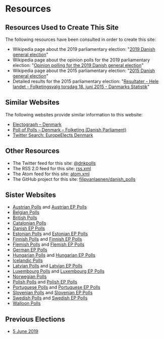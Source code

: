 # Resources

## Resources Used to Create This Site

The following resources have been consulted in order to create this site:

+ Wikipedia page about the 2019 parliamentary election: "[2019 Danish general election](https://en.wikipedia.org/wiki/2019_Danish_general_election)"
+ Wikipedia page about the opinion polls for the 2019 parliamentary election: "[Opinion polling for the 2019 Danish general election](https://en.wikipedia.org/wiki/Opinion_polling_for_the_2019_Danish_general_election)"
+ Wikipedia page about the 2015 parliamentary election: "[2015 Danish general election](https://en.wikipedia.org/wiki/2015_Danish_general_election)"
+ Detailed results for the 2015 parliamentary election: "[Resultater - Hele landet - Folketingsvalg torsdag 18. juni 2015 - Danmarks Statistik](http://www.dst.dk/valg/Valg1487635/valgopg/valgopgHL.htm)"

## Similar Websites

The following websites provide similar information to this website:

+ [Electograph – Denmark](http://www.electograph.com/search/label/Denmark)
+ [Poll of Polls – Denmark – Folketing (Danish Parliament)](https://pollofpolls.eu/DK)
+ [Twitter Search: EuropeElects Denmark](https://twitter.com/search?f=tweets&vertical=default&q=europeelects%20denmark&src=typd)

## Other Resources

+ The Twitter feed for this site: [@dnkpolls](https://twitter.com/dnkpolls)
+ The RSS 2.0 feed for this site: [rss.xml](rss.xml)
+ The Atom feed for this site: [atom.xml](atom.xml)
+ The GitHub project for this site: [filipvanlaenen/danish_polls](https://github.com/filipvanlaenen/danish_polls)

## Sister Websites

+ [Austrian Polls](https://filipvanlaenen.github.io/austrian_polls/) and [Austrian EP Polls](https://filipvanlaenen.github.io/austrian_ep_polls/)
+ [Belgian Polls](https://filipvanlaenen.github.io/belgian_polls/)
+ [British Polls](https://filipvanlaenen.github.io/british_polls/)
+ [Catalonian Polls](https://filipvanlaenen.github.io/catalonian_polls/)
+ [Danish EP Polls](https://filipvanlaenen.github.io/danish_ep_polls/)
+ [Estonian Polls](https://filipvanlaenen.github.io/estonian_polls/) and [Estonian EP Polls](https://filipvanlaenen.github.io/estonian_ep_polls/)
+ [Finnish Polls](https://filipvanlaenen.github.io/finnish_polls/) and [Finnish EP Polls](https://filipvanlaenen.github.io/finnish_ep_polls/)
+ [Flemish Polls](https://filipvanlaenen.github.io/flemish_polls/) and [Flemish EP Polls](https://filipvanlaenen.github.io/flemish_ep_polls/)
+ [German EP Polls](https://filipvanlaenen.github.io/german_ep_polls/)
+ [Hungarian Polls](https://filipvanlaenen.github.io/hungarian_polls/) and [Hungarian EP Polls](https://filipvanlaenen.github.io/hungarian_ep_polls/)
+ [Icelandic Polls](https://filipvanlaenen.github.io/icelandic_polls/)
+ [Latvian Polls](https://filipvanlaenen.github.io/latvian_polls/) and [Latvian EP Polls](https://filipvanlaenen.github.io/latvian_ep_polls/)
+ [Luxembourg Polls](https://filipvanlaenen.github.io/luxembourg_polls/) and [Luxembourg EP Polls](https://filipvanlaenen.github.io/luxembourg_ep_polls/)
+ [Norwegian Polls](https://filipvanlaenen.github.io/norwegian_polls/)
+ [Polish Polls](https://filipvanlaenen.github.io/polish_polls/) and [Polish EP Polls](https://filipvanlaenen.github.io/polish_ep_polls/)
+ [Portuguese Polls](https://filipvanlaenen.github.io/portuguese_polls/) and [Portuguese EP Polls](https://filipvanlaenen.github.io/portuguese_ep_polls/)
+ [Slovenian Polls](https://filipvanlaenen.github.io/slovenian_polls/) and [Slovenian EP Polls](https://filipvanlaenen.github.io/slovenian_ep_polls/)
+ [Swedish Polls](https://filipvanlaenen.github.io/swedish_polls/) and [Swedish EP Polls](https://filipvanlaenen.github.io/swedish_ep_polls/)
+ [Walloon Polls](https://filipvanlaenen.github.io/walloon_polls/)

## Previous Elections

+ [5 June 2019](20190605/index.html)

